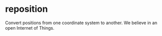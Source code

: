 # reposition
Convert positions from one coordinate system to another.  We believe in an open Internet of Things.
